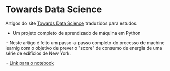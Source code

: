 # Towards Data Science
Artigos do site [Towards Data Science](https://towardsdatascience.com/) traduzidos para estudos.

- Um projeto completo de aprendizado de máquina em Python

⋅⋅⋅Neste artigo é feito um passo-a-passo completo do processo de machine learnig com o objetivo de prever o "score" de consumo de energia de uma série de edifícios de New York.

⋅⋅⋅[Link para o notebook](https://github.com/willsilvano/datascience/blob/master/Towards%20DataScience/Energy%20New%20York.ipynb)
